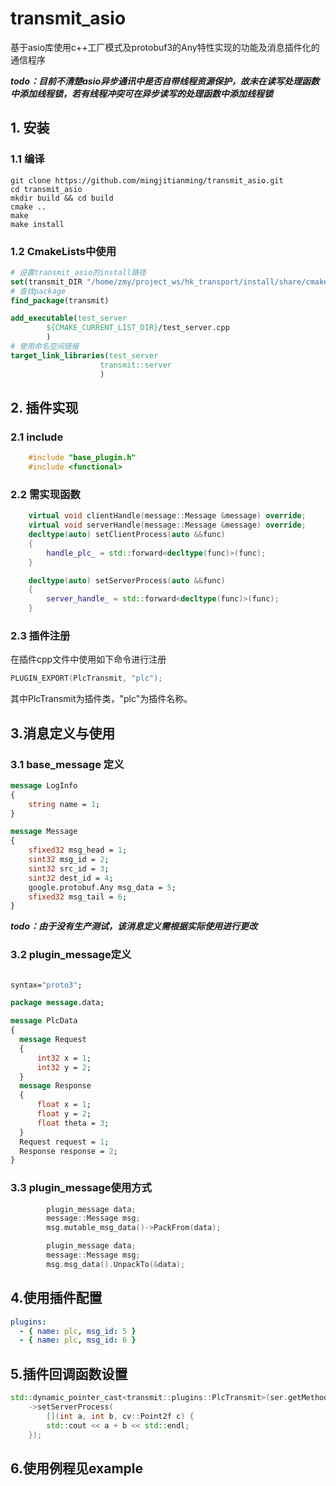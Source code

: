 # transmit_asio

基于asio库使用c++工厂模式及protobuf3的Any特性实现的功能及消息插件化的通信程序

***todo：目前不清楚asio异步通讯中是否自带线程资源保护，故未在读写处理函数中添加线程锁，若有线程冲突可在异步读写的处理函数中添加线程锁***

## 1. 安装

### 1.1 编译

```shell
git clone https://github.com/mingjitianming/transmit_asio.git
cd transmit_asio
mkdir build && cd build
cmake ..
make
make install
```

### 1.2 CmakeLists中使用

```cmake
# 设置transmit_asio的install路径
set(transmit_DIR "/home/zmy/project_ws/hk_transport/install/share/cmake/transmit")
# 查找package
find_package(transmit)

add_executable(test_server
        ${CMAKE_CURRENT_LIST_DIR}/test_server.cpp
        )
# 使用命名空间链接
target_link_libraries(test_server
                    transmit::server
                    )
```

## 2. 插件实现

### 2.1 include

```c++
    #include "base_plugin.h"
    #include <functional>
```

### 2.2 需实现函数

```c++
    virtual void clientHandle(message::Message &message) override;
    virtual void serverHandle(message::Message &message) override;
    decltype(auto) setClientProcess(auto &&func)
    {
        handle_plc_ = std::forward<decltype(func)>(func);
    }

    decltype(auto) setServerProcess(auto &&func)
    {
        server_handle_ = std::forward<decltype(func)>(func);
    }
```

### 2.3 插件注册

在插件cpp文件中使用如下命令进行注册

```c++
PLUGIN_EXPORT(PlcTransmit, "plc");
```

其中PlcTransmit为插件类，"plc"为插件名称。

## 3.消息定义与使用

### 3.1 base_message 定义

```protobuf
message LogInfo
{
    string name = 1;
}

message Message
{
    sfixed32 msg_head = 1;
    sint32 msg_id = 2;
    sint32 src_id = 3;
    sint32 dest_id = 4;
    google.protobuf.Any msg_data = 5;
    sfixed32 msg_tail = 6;
}
```

***todo：由于没有生产测试，该消息定义需根据实际使用进行更改***

### 3.2 plugin_message定义

```protobuf

syntax="proto3";

package message.data;

message PlcData
{
  message Request 
  {
      int32 x = 1;
      int32 y = 2;
  }
  message Response 
  {
      float x = 1;
      float y = 2;
      float theta = 3;
  }
  Request request = 1;
  Response response = 2;
}

```

### 3.3 plugin_message使用方式

```c++
        plugin_message data;
        message::Message msg;
        msg.mutable_msg_data()->PackFrom(data);
```

```c++
        plugin_message data;
        message::Message msg;
        msg.msg_data().UnpackTo(&data);
```

## 4.使用插件配置

```yaml
plugins:
  - { name: plc, msg_id: 5 }
  - { name: plc, msg_id: 6 }

```

## 5.插件回调函数设置

```c++
std::dynamic_pointer_cast<transmit::plugins::PlcTransmit>(ser.getMethod("plc"))
    ->setServerProcess(
        [](int a, int b, cv::Point2f c) {
        std::cout << a + b << std::endl;
    });
```

## 6.使用例程见example
